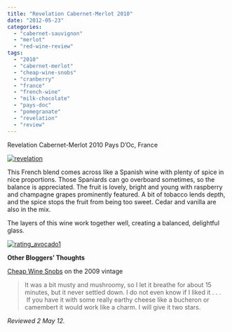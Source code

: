 ```yaml
---
title: "Revelation Cabernet-Merlot 2010"
date: "2012-05-23"
categories: 
  - "cabernet-sauvignon"
  - "merlot"
  - "red-wine-review"
tags: 
  - "2010"
  - "cabernet-merlot"
  - "cheap-wine-snobs"
  - "cranberry"
  - "france"
  - "french-wine"
  - "milk-chocolate"
  - "pays-doc"
  - "pomegranate"
  - "revelation"
  - "review"
---
```


Revelation Cabernet-Merlot 2010 Pays D’Oc, France

[![](http://s3.amazonaws.com/thegourmez-wpmedia/2012/05/revelation.jpg "revelation")](http://s3.amazonaws.com/thegourmez-wpmedia/2012/05/revelation.jpg)

This French blend comes across like a Spanish wine with plenty of spice in nice proportions. Those Spaniards can go overboard sometimes, so the balance is appreciated. The fruit is lovely, bright and young with raspberry and champagne grapes prominently featured. A bit of tobacco lends depth, and the spice stops the fruit from being too sweet. Cedar and vanilla are also in the mix.

The layers of this wine work together well, creating a balanced, delightful glass.

[![](http://s3.amazonaws.com/thegourmez-wpmedia/2009/02/rating_avocado1.gif "rating_avocado1")](http://s3.amazonaws.com/thegourmez-wpmedia/2009/02/rating_avocado1.gif)

**Other Bloggers’ Thoughts**

[Cheap Wine Snobs](http://cheapwinesnobs.wordpress.com/2012/04/18/revelation-cabernetmerlot-2009/) on the 2009 vintage

> It was a bit musty and mushroomy, so I let it breathe for about 15 minutes, but it never settled down. I do not even know if I liked it . . .  If you have it with some really earthy cheese like a bucheron or camembert it would work like a charm. I will give it two stars.

_Reviewed 2 May 12._
